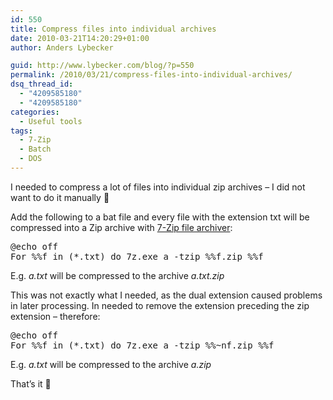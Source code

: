 ```yaml
---
id: 550
title: Compress files into individual archives
date: 2010-03-21T14:20:29+01:00
author: Anders Lybecker

guid: http://www.lybecker.com/blog/?p=550
permalink: /2010/03/21/compress-files-into-individual-archives/
dsq_thread_id:
  - "4209585180"
  - "4209585180"
categories:
  - Useful tools
tags:
  - 7-Zip
  - Batch
  - DOS
---
```

I needed to compress a lot of files into individual zip archives – I did not want to do it manually 🙂

Add the following to a bat file and every file with the extension txt will be compressed into a Zip archive with [7-Zip file archiver](http://www.7-zip.org/ "7-Zip's website"):

<pre class="brush: bash; title: ; notranslate" title="">@echo off
For %%f in (*.txt) do 7z.exe a -tzip %%f.zip %%f
</pre>

E.g. _a.txt_ will be compressed to the archive _a.txt.zip_

This was not exactly what I needed, as the dual extension caused problems in later processing. In needed to remove the extension preceding the zip extension – therefore:

<pre class="brush: bash; title: ; notranslate" title="">@echo off
For %%f in (*.txt) do 7z.exe a -tzip %%~nf.zip %%f
</pre>

E.g. _a.txt_ will be compressed to the archive _a.zip_

That’s it 🙂